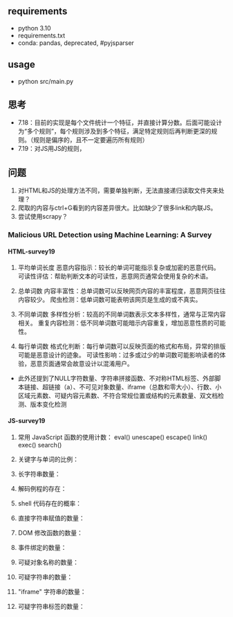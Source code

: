 
## requirements
- python 3.10
- requirements.txt
- conda: pandas, deprecated, #pyjsparser
<!-- - npm: esprima -->

## usage
- python src/main.py


## 思考
- 7.18：目前的实现是每个文件统计一个特征，并直接计算分数。后面可能设计为“多个规则”，每个规则涉及到多个特征，满足特定规则后再判断更深的规则。（规则是偏序的，且不一定要遍历所有规则）
- 7.19：对JS用JS的规则，

## 问题
1. 对HTML和JS的处理方法不同，需要单独判断，无法直接递归读取文件夹来处理？
2. 爬取的内容与ctrl+G看到的内容差异很大。比如缺少了很多link和内联JS。
3. 尝试使用scrapy？
### Malicious URL Detection using Machine Learning: A Survey
#### HTML-survey19
1. 平均单词长度
    恶意内容指示：较长的单词可能指示复杂或加密的恶意代码。
    可读性评估：帮助判断文本的可读性，恶意网页通常会使用复杂的术语。

2. 总单词数
    内容丰富性：总单词数可以反映网页内容的丰富程度，恶意网页往往内容较少。
    爬虫检测：低单词数可能表明该网页是生成的或不真实。

3. 不同单词数
    多样性分析：较高的不同单词数表示文本多样性，通常与正常内容相关。
    重复内容检测：低不同单词数可能暗示内容重复，增加恶意性质的可能性。

4. 每行单词数
    格式化判断：每行单词数可以反映页面的格式和布局，异常的排版可能是恶意设计的迹象。
    可读性影响：过多或过少的单词数可能影响读者的体验，恶意页面通常会故意设计以混淆用户。
- 此外还提到了NULL字符数量、字符串拼接函数、不对称HTML标签、外部脚本链接、超链接（a）、不可见对象数量、iframe（总数和零大小）、行数、小区域元素数、可疑内容元素数、不符合常规位置或结构的元素数量、双文档检测、版本变化检测
#### JS-survey19
1. 常用 JavaScript 函数的使用计数：
    eval()
    unescape()
    escape()
    link()
    exec()
    search()

2. 关键字与单词的比例：
3. 长字符串数量：
4. 解码例程的存在：
5. shell 代码存在的概率：
6. 直接字符串赋值的数量：
7. DOM 修改函数的数量：
8. 事件绑定的数量：
9. 可疑对象名称的数量：
10. 可疑字符串的数量：
11. "iframe" 字符串的数量：
12. 可疑字符串标签的数量：
